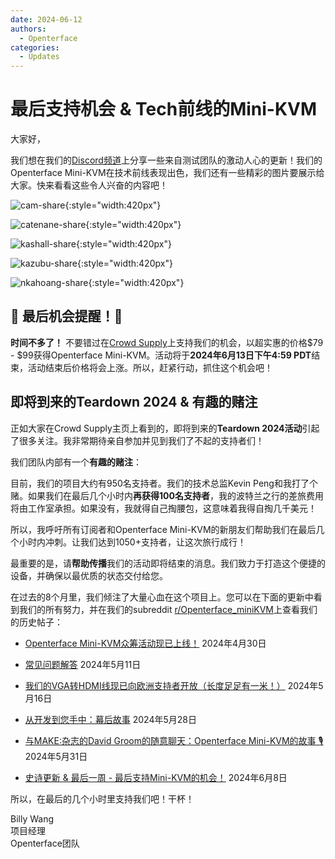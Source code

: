 ```yaml
---
date: 2024-06-12
authors:
  - Openterface
categories:
  - Updates
---
```

# 最后支持机会 & Tech前线的Mini-KVM

大家好，

我们想在我们的[Discord频道](/discord)上分享一些来自测试团队的激动人心的更新！我们的Openterface Mini-KVM在技术前线表现出色，我们还有一些精彩的图片要展示给大家。快来看看这些令人兴奋的内容吧！

![cam-share](https://www.crowdsupply.com/img/bed9/41ac90fd-1074-49e0-a081-f9798610bed9/cam-share_jpg_md-xl.jpg){:style="width:420px"}

![catenane-share](https://www.crowdsupply.com/img/b9ed/4144b488-9442-44e2-9bad-f07daa56b9ed/catenane-share_jpg_gallery-lg.jpg){:style="width:420px"}

![kashall-share](https://www.crowdsupply.com/img/17f2/d5f31dbb-f51e-4813-ab79-29194ea717f2/kashall-share_jpg_gallery-lg.jpg){:style="width:420px"}

![kazubu-share](https://www.crowdsupply.com/img/23e5/6aadfd66-756d-4f42-944d-dc2e95dd23e5/kazubu-share_jpg_gallery-lg.jpg){:style="width:420px"}

![nkahoang-share](https://www.crowdsupply.com/img/50bc/6318ed70-11f6-4640-b73b-f435267950bc/nkahoang-share_jpg_gallery-lg.jpg){:style="width:420px"}

## 🚨 最后机会提醒！🚨

**时间不多了！** 不要错过在[Crowd Supply](https://www.crowdsupply.com/techxartisan/openterface-mini-kvm)上支持我们的机会，以超实惠的价格$79 - $99获得Openterface Mini-KVM。活动将于**2024年6月13日下午4:59 PDT**结束，活动结束后价格将会上涨。所以，赶紧行动，抓住这个机会吧！

## 即将到来的Teardown 2024 & 有趣的赌注

正如大家在Crowd Supply主页上看到的，即将到来的**Teardown 2024活动**引起了很多关注。我非常期待亲自参加并见到我们了不起的支持者们！

我们团队内部有一个**有趣的赌注**：

目前，我们的项目大约有950名支持者。我们的技术总监Kevin Peng和我打了个赌。如果我们在最后几个小时内**再获得100名支持者**，我的波特兰之行的差旅费用将由工作室承担。如果没有，我就得自己掏腰包，这意味着我得自掏几千美元！

所以，我呼吁所有订阅者和Openterface Mini-KVM的新朋友们帮助我们在最后几个小时内冲刺。让我们达到1050+支持者，让这次旅行成行！

最重要的是，请**帮助传播**我们的活动即将结束的消息。我们致力于打造这个便捷的设备，并确保以最优质的状态交付给您。

在过去的8个月里，我们倾注了大量心血在这个项目上。您可以在下面的更新中看到我们的所有努力，并在我们的subreddit [r/Openterface_miniKVM](/reddit)上查看我们的历史帖子：

- [Openterface Mini-KVM众筹活动现已上线！](https://www.crowdsupply.com/techxartisan/openterface-mini-kvm/updates/openterface-mini-kvm-crowdfunding-campaign-goes-live-now) 2024年4月30日

- [常见问题解答](https://www.crowdsupply.com/techxartisan/openterface-mini-kvm/updates/frequently-asked-questions)  2024年5月11日

- [我们的VGA转HDMI线现已向欧洲支持者开放（长度足足有一米！）](https://www.crowdsupply.com/techxartisan/openterface-mini-kvm/updates/our-vga-to-hdmi-cable-is-now-available-to-european-backers-and-its-a-full-meter-long) 2024年5月16日

- [从开发到您手中：幕后故事](https://www.crowdsupply.com/techxartisan/openterface-mini-kvm/updates/from-development-to-your-hands-behind-the-scenes) 2024年5月28日

- [与MAKE:杂志的David Groom的随意聊天：Openterface Mini-KVM的故事 🎙️](https://www.crowdsupply.com/techxartisan/openterface-mini-kvm/updates/casual-chat-with-david-groom-from-make-magazine-the-story-of-openterface-mini-kvm) 2024年5月31日

- [史诗更新 & 最后一周 - 最后支持Mini-KVM的机会！](https://www.crowdsupply.com/techxartisan/openterface-mini-kvm/updates/epic-updates-and-final-week-last-chance-to-back-mini-kvm) 2024年6月8日

所以，在最后的几个小时里支持我们吧！干杯！

Billy Wang  
项目经理  
Openterface团队